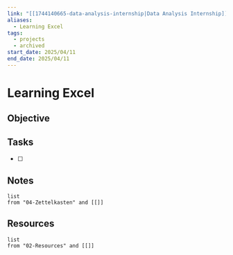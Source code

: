 ```yaml
---
link: "[[1744140665-data-analysis-internship|Data Analysis Internship]]"
aliases:
  - Learning Excel
tags:
  - projects
  - archived
start_date: 2025/04/11
end_date: 2025/04/11
---
```

# Learning Excel
## Objective

## Tasks
- [ ] 

## Notes
```dataview
list
from "04-Zettelkasten" and [[]]
```

## Resources
```dataview
list
from "02-Resources" and [[]]
```

